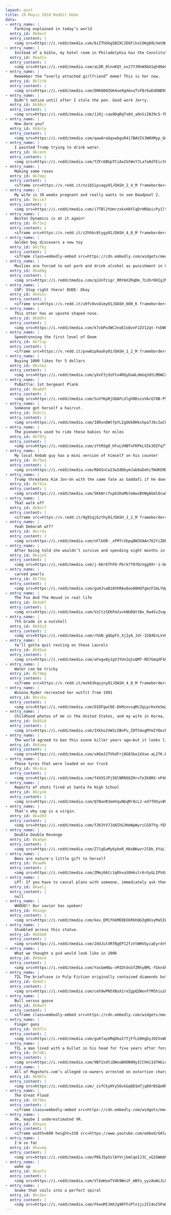 ```yaml
---
layout: post
title: 19 Mayıs 2018 Reddit Debe
data:
- entry_name: |
    Farming explained in today’s world
  entry_id: 8k8evt
  entry_content: |
    <img src=https://i.redditmedia.com/6iITUGkgSBZXC2DGFihsCOKg60LhmtNmbrlu4NNfz7M.jpg?s=8a3ca3b340b92123c1f38b876212a7b5 frameborder=0>
- entry_name: |
    Instead of a bible, my hotel room in Philadelphia has the Constitution and Declaration of Independence.
  entry_id: 8kadjn
  entry_content: |
    <img src=https://i.redditmedia.com/aLDR_0lnnKQt_ox27YJMnWXbU1qh90eGyj1V0rMMO8I.jpg?s=158d59c11fa334a48dd954d69301da80 frameborder=0>
- entry_name: |
    Remember the “overly attached girlfriend” meme? This is her now.
  entry_id: 8k7jt8
  entry_content: |
    <img src=https://i.redditmedia.com/DOKQ00ZGK4ue9gXmxuTsFBr6aEd8NB9SmHCaZWF4x84.jpg?s=13ca3cb7a628a41714454a74543e8ce1 frameborder=0>
- entry_name: |
    Didn’t notice until after I stole the pen. Good work Jerry.
  entry_id: 8k80cr
  entry_content: |
    <img src=https://i.redditmedia.com/1J8j-cao9DqRqTx6U_aOnSiINJ9c5-fBklJep5MPGic.jpg?s=ff99f32701f262a4621009d61d8c5840 frameborder=0>
- entry_name: |
    How dare you?
  entry_id: 8k8nlp
  entry_content: |
    <img src=https://i.redditmedia.com/qawAraGqxwbguR417BAVIVJW0XMyp_GmCX-EqVP3pVE.jpg?s=79ba212588a9cb1c5969a22050ad9f42 frameborder=0>
- entry_name: |
    I painted Trump trying to drink water.
  entry_id: 8kcenh
  entry_content: |
    <img src=https://i.redditmedia.com/TZFc6BGpTCiAaIbtWxY7La7a8dfEictPWvj9JYshXuA.jpg?s=c62e9dfd3103e3c53f2ab8597762a180 frameborder=0>
- entry_name: |
    Making some roses
  entry_id: 8k7mqc
  entry_content: |
    <iframe src=https://v.redd.it/nzib5ipvagy01/DASH_2_4_M frameborder=0></iframe>
- entry_name: |
    My wife is 39 weeks pregnant and really wants to see Deadpool 2.
  entry_id: 8kcce7
  entry_content: |
    <img src=https://i.redditmedia.com/i7TBl2tUmrzxkxHkFCqDrHRQoicPy1ltdsLlwuFaEak.jpg?s=7d530b9f7e0244e3e97e342292f9ceb9 frameborder=0>
- entry_name: |
    Boston Dynamics is at it again!
  entry_id: 8k73x2
  entry_content: |
    <iframe src=https://v.redd.it/z2hhbc8tygy01/DASH_4_8_M frameborder=0></iframe>
- entry_name: |
    Golden boy discovers a new toy
  entry_id: 8kcfky
  entry_content: |
    <iframe class=embedly-embed src=https://cdn.embedly.com/widgets/media.html?src=https%3A%2F%2Fgfycat.com%2Fifr%2FAnnualFoolishAsiandamselfly&url=https%3A%2F%2Fgfycat.com%2Fannualfoolishasiandamselfly&image=https%3A%2F%2Fthumbs.gfycat.com%2FAnnualFoolishAsiandamselfly-size_restricted.gif&key=522baf40bd3911e08d854040d3dc5c07&type=text%2Fhtml&schema=gfycat width=600 height=750 scrolling=no frameborder=0 allowfullscreen></iframe>
- entry_name: |
    Muslims are forced to eat pork and drink alcohol as punishment in China's Islamic 're-education' camps, former inmates reveal
  entry_id: 8ka60g
  entry_content: |
    <img src=https://i.redditmedia.com/qiUnTzigr_RRYAX2RqDm_7LUhrOHIgJNyC1gnLxAuIg.jpg?s=0b68aeaf3c4c625e9831aa33b50b322f frameborder=0>
- entry_name: |
    COP: Stop right there! DUDE: Okay
  entry_id: 8kdiov
  entry_content: |
    <iframe src=https://v.redd.it/u9fc0vo4imy01/DASH_600_K frameborder=0></iframe>
- entry_name: |
    This otter has an upvote shaped nose.
  entry_id: 8kddhv
  entry_content: |
    <img src=https://i.redditmedia.com/k7xbPo3WCJnoEIoQvnFJZV12qt-YvDWPNc9sgOEJx1o.jpg?s=8b39b63651a61e0f19296ae2c20e5205 frameborder=0>
- entry_name: |
    Speedrunning the first level of Doom
  entry_id: 8k7lup
  entry_content: |
    <iframe src=https://v.redd.it/pvw0zp9aahy01/DASH_1_2_M frameborder=0></iframe>
- entry_name: |
    Buying 1000 likes for 5 dollars
  entry_id: 8kchez
  entry_content: |
    <img src=https://i.redditmedia.com/yXxF3jdzFto4RQyDaALdmUq3dtLMDWCdGYIK0b5MkFE.jpg?s=c4b6bfcf8eff031cd8cb34cfe9cbccfb frameborder=0>
- entry_name: |
    PsBattle: 1st Sergeant Plank
  entry_id: 8ka0df
  entry_content: |
    <img src=https://i.redditmedia.com/5uVYKpRjUQAFLUlghRDszxVAcQ78B-P5FSS1UWVQJaA.jpg?s=68251b94a3e37e3db398f69ca7b0b3e9 frameborder=0>
- entry_name: |
    Someone got herself a haircut.
  entry_id: 8k8r1i
  entry_content: |
    <img src=https://i.redditmedia.com/I8RvnDWtfpYLIgOUk0Hkshpa7J6cIwC0HuiT1FFpEPI.jpg?s=6536849fea44050a71aaa689bd3e59ca frameborder=0>
- entry_name: |
    The pioneers used to ride these babies for miles
  entry_id: 8k797y
  entry_content: |
    <img src=https://i.redditmedia.com/zYtM3g0_HfuLVHBTnFKPkLVIk3OIFq7T2S8O7K7_Ra4.gif?fm=jpg&s=48ed199f9efb24fe543347c49342a990 frameborder=0>
- entry_name: |
    My local Kebab guy has a mini version of himself on his counter
  entry_id: 8k75e3
  entry_content: |
    <img src=https://i.redditmedia.com/R8OSnCw23wIdDbymJab8aDehiTWdKO9DUck45pwUw1U.jpg?s=9337b56105bda65e7db06a5f26aa8760 frameborder=0>
- entry_name: |
    Trump threatens Kim Jon-Un with the same fate as Gaddafi if he does not agree to denuclearize.
  entry_id: 8k741a
  entry_content: |
    <img src=https://i.redditmedia.com/5KkWrcfxpb1KaMblmAwsBVWgAUmlOcwCRCugkkSoN4E.jpg?s=f36ab16b01027e85037f9afe37ad9a11 frameborder=0>
- entry_name: |
    That walk off
  entry_id: 8k8elf
  entry_content: |
    <iframe src=https://v.redd.it/9g91qj6zthy01/DASH_1_2_M frameborder=0></iframe>
- entry_name: |
    Yeah Deborah wtf?
  entry_id: 8kcrdx
  entry_content: |
    <img src=https://i.redditmedia.com/nFlkO8-_xFMTcVbpq8W3VAAn762YiZDPiZtmQzzYtiE.jpg?s=b8de0c6677442845ac58b9a0129eb5b9 frameborder=0>
- entry_name: |
    After being told she wouldn’t survive and spending eight months in the hospital, my little girl turns one in three days at home.
  entry_id: 8kajv5
  entry_content: |
    <img src=https://i.redditmedia.com/j-bKr6TFFO-Pbrk7f07DvVgg9Xr-1-GW2d4mZ3wEu-I.jpg?s=cfe47b1413cfc630fc4b64f45ebdee95 frameborder=0>
- entry_name: |
    carved pearls
  entry_id: 8k7lhs
  entry_content: |
    <img src=https://i.redditmedia.com/guHJvaB18VhRAu0ao88HdTgmzF2mLYUpyzMTQgUSZpo.jpg?s=a979e51d0d919129b0b931b5f3615c98 frameborder=0>
- entry_name: |
    The Fox And The Hound in real life
  entry_id: 8k9z67
  entry_content: |
    <img src=https://i.redditmedia.com/VzCtzSEKFm2xvkNU0QttBx_Rw45vZvqed6iSCbRND3Y.jpg?s=ef5bc8b21bc76e3c96a79bf7bc2668d1 frameborder=0>
- entry_name: |
    7th Grade in a nutshell
  entry_id: 8k82u3
  entry_content: |
    <img src=https://i.redditmedia.com/rhGN_gQGpFX_XjIy6_Jdr-32Q4EnLVvMVXAQUS-xsdU.jpg?s=b9be91ae0f99c23f60c8ac86c3815edc frameborder=0>
- entry_name: |
    Ya'll gotta quit resting on these Laurels
  entry_id: 8k92uo
  entry_content: |
    <img src=https://i.redditmedia.com/aFegx8y1gVJYUn2q1xQMf-RD7GmqXFSHbXNUt1dy2ug.jpg?s=55b15d6a8cf9536ffbf7d4efbd884b4b frameborder=0>
- entry_name: |
    Water can be tricky
  entry_id: 8k79mg
  entry_content: |
    <iframe src=https://v.redd.it/mxk63kqujny01/DASH_4_8_M frameborder=0></iframe>
- entry_name: |
    Winona Ryder recreated her outfit from 1991
  entry_id: 8kccku
  entry_content: |
    <img src=https://i.redditmedia.com/D1DFgwC6E-8kMzovsqMcZqLprHxXeSmZz20C55xVWEs.jpg?s=0654091fde9eed179d79ca28631b999e frameborder=0>
- entry_name: |
    Childhood photos of me in the United States, and my wife in Korea, wearing the same tank top.
  entry_id: 8k85i8
  entry_content: |
    <img src=https://i.redditmedia.com/IXkho2VW3zIBnPu_ZOTS4ogMYmIYDecbb2DwkXXP7I8.jpg?s=85606a512a01a058b4e2f52986719568 frameborder=0>
- entry_name: |
    The world agreed to ban this ozone killer years ago—but it looks like someone is making more. CFC-11 isn't leaving the atmosphere as quickly as it should.
  entry_id: 8k8ima
  entry_content: |
    <img src=https://i.redditmedia.com/s0GmJ2TVkdFrj8G83ke1XXve-aL2TK-EeAuwycvZRF0.jpg?s=a39520dba19eefbcd173bf095081286b frameborder=0>
- entry_name: |
    These tyres that were loaded on our truck
  entry_id: 8kc4ia
  entry_content: |
    <img src=https://i.redditmedia.com/f4XXSJPj5QlNRR6OZHrsTeIK8RX-nP40EKaMgHCd2H8.jpg?s=918f7e48517d0d8081a520d17ac7f3e7 frameborder=0>
- entry_name: |
    Reports of shots fired at Santa Fe High School
  entry_id: 8kcysk
  entry_content: |
    <img src=https://i.redditmedia.com/Q7BanR3emVqvNbqMr8cL2-ed7fOXysBVpDN5CxMYpLU.jpg?s=aceba7862c3124ec0c5925e8e72ccdd1 frameborder=0>
- entry_name: |
    That's why cap is a virgin.
  entry_id: 8ka203
  entry_content: |
    <img src=https://i.redditmedia.com/f2K3tV7JdAIhG3KmNpWyrcCG97Yg-YENdbJHdFzImDI.jpg?s=9e1558ae96ace1fbaa2dcb4649aa8922 frameborder=0>
- entry_name: |
    Double Double Revenge
  entry_id: 8kahpe
  entry_content: |
    <img src=https://i.redditmedia.com/Z71qEwMy6ybnR_KKoBKwzr2lDb_XYaL1haFwz0LVgDM.jpg?s=16d699ac4a7bf36227ef3972427106d7 frameborder=0>
- entry_name: |
    Bees are nature's little gift to herself
  entry_id: 8kaw0k
  entry_content: |
    <img src=https://i.redditmedia.com/ZMmj66Cc1qRhvaSOHkslr6rGyGLIPVdzxnh_IDna6QI.jpg?s=09dc08559856d8f12cc4ccf4c593d419 frameborder=0>
- entry_name: |
    LPT: If you have to cancel plans with someone, immediately ask them when they are free again in the future and make replacement plans. It makes people feel like you do really care about seeing them and you appear less flaky.
  entry_id: 8kaelj
  entry_content: |
    null
- entry_name: |
    WHOOO!! Our savior has spoken!
  entry_id: 8kazgn
  entry_content: |
    <img src=https://i.redditmedia.com/kev_EM1fbGME0EOkRbhQG3gNVxyMa5IW_1DoROAqj5w.jpg?s=1761720d622030245640b30d0d365232 frameborder=0>
- entry_name: |
    Stumbled across this statue.
  entry_id: 8k81md
  entry_content: |
    <img src=https://i.redditmedia.com/2ddJutXRfBgEPI2fzVtWHVGyiaEyrdrNDscdYs_fuJc.jpg?s=91b1c3bc2f22e0cad9c478157a7d2869 frameborder=0>
- entry_name: |
    What we thought a ps4 would look like in 2006
  entry_id: 8k8ex4
  entry_content: |
    <img src=https://i.redditmedia.com/YasGmHQu-nMIDtdsGfZRhyBML-fGknSRD45At4s51lQ.jpg?s=bb0ce87ebe5809d3353dde19dc6b4e01 frameborder=0>
- entry_name: |
    TIL The briefcase in Pulp Fiction originally contained diamonds but that was deemed too predictable so it was decided that the contents were never to be seen. This way each audience member would fill in the blank with their own contents.
  entry_id: 8k9dlr
  entry_content: |
    <img src=https://i.redditmedia.com/ceh9wPN5XBuX1reZgpQZWonFYMShiuiKNS4RqkkL5cU.jpg?s=ad11351c7df163260db10c76c08d8868 frameborder=0>
- entry_name: |
    Bull versus goose
  entry_id: 8k8wnf
  entry_content: |
    <iframe class=embedly-embed src=https://cdn.embedly.com/widgets/media.html?src=https%3A%2F%2Fgfycat.com%2Fifr%2FMinorSpryAmericankestrel&url=https%3A%2F%2Fgfycat.com%2FMinorSpryAmericankestrel&image=https%3A%2F%2Fthumbs.gfycat.com%2FMinorSpryAmericankestrel-size_restricted.gif&key=2aa3c4d5f3de4f5b9120b660ad850dc9&type=text%2Fhtml&schema=gfycat width=600 height=600 scrolling=no frameborder=0 allowfullscreen></iframe>
- entry_name: |
    Finger guns
  entry_id: 8k97ln
  entry_content: |
    <img src=https://i.redditmedia.com/guKfayUMqDkoI7TjFfLG9HgDyJOIVxWklntil6IR1YM.jpg?s=5044042ce36428d54efeee31b3048e8a frameborder=0>
- entry_name: |
    TIL a man lived with a bullet in his head for five years after forgetting he was shot at party. When presented with the bullet, the man recalled he had received a blow to the head around midnight at a New Year's party 5 years prior but had forgotten about it because he had been very drunk
  entry_id: 8k7d6i
  entry_content: |
    <img src=https://i.redditmedia.com/9Bf2xdtiDWooBHON9NyICChHiId7HGirTAKoB23HX6Q.jpg?s=849bcbe73d2ad333aafc404cd8c19140 frameborder=0>
- entry_name: |
    All of Mugshots.com’s alleged co-owners arrested on extortion charges
  entry_id: 8k9b7u
  entry_content: |
    <img src=https://i.redditmedia.com/_zsfCkyHYy56vGGq8D1mTjq89rBSQeRNPgwy7BU2UPU.jpg?s=a4aee01fd321bb0b2b6fa3d3a57cd609 frameborder=0>
- entry_name: |
    The Great Flood
  entry_id: 8k79es
  entry_content: |
    <iframe class=embedly-embed src=https://cdn.embedly.com/widgets/media.html?src=https%3A%2F%2Fgfycat.com%2Fifr%2FGiantCostlyChihuahua&url=https%3A%2F%2Fgfycat.com%2FGiantCostlyChihuahua&image=https%3A%2F%2Fthumbs.gfycat.com%2FGiantCostlyChihuahua-size_restricted.gif&key=522baf40bd3911e08d854040d3dc5c07&type=text%2Fhtml&schema=gfycat width=600 height=338 scrolling=no frameborder=0 allowfullscreen></iframe>
- entry_name: |
    Ok, maybe I underestimated VR.
  entry_id: 8kbyos
  entry_content: |
    <iframe width=600 height=338 src=https://www.youtube.com/embed/GAlwSC5PQZo?feature=oembed&enablejsapi=1 frameborder=0 allow=autoplay; encrypted-media allowfullscreen></iframe>
- entry_name: |
    I'm so fat
  entry_id: 8kavmq
  entry_content: |
    <img src=https://i.redditmedia.com/P8kJ5p5sl8YVcjbmCqeIJ3C_xG2GWmbNaJlpsvU4IMY.jpg?s=726491b1ad248a100831aa5b3e87de35 frameborder=0>
- entry_name: |
    wake up
  entry_id: 8kanfv
  entry_content: |
    <img src=https://i.redditmedia.com/VlkmHxeTV4k9WniF_mNYu_yyzAoWiJL0RmcNDA4bQzc.png?s=caf5dce32d207c2a23a24f79f47f36ce frameborder=0>
- entry_name: |
    Snake that coils into a perfect spiral
  entry_id: 8kc3ov
  entry_content: |
    <img src=https://i.redditmedia.com/FkeoMIJHXJg90TFsPln1jc2II4nI5PaD8JSLSRTRz3o.gif?fm=jpg&s=0988d6199d5e3eb3f2380fec68fcbad4 frameborder=0>
---
```

